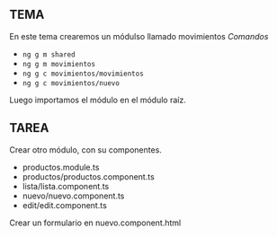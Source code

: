 ## TEMA
En este tema crearemos un módulso llamado movimientos
*Comandos*
- `ng g m shared`
- `ng g m movimientos`
- `ng g c movimientos/movimientos`
- `ng g c movimientos/nuevo`

Luego importamos el módulo en el módulo raíz.

## TAREA
Crear otro módulo, con su componentes.
- productos.module.ts
- productos/productos.component.ts
- lista/lista.component.ts
- nuevo/nuevo.component.ts
- edit/edit.component.ts

Crear un formulario en nuevo.component.html
